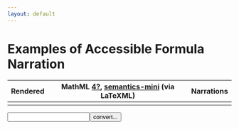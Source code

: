 ```yaml
---
layout: default
---
```


# Examples of Accessible Formula Narration


Rendered | MathML [4?](https://www.w3.org/community/mathml4/), [semantics-mini](https://mathml-refresh.github.io/mathml/docs/semantics-mini) (via LaTeXML) | Narrations
-------- | -------- | ------
         |          |


<form><input id='freetex' name='formula' type='text'><input type="submit" value="convert..."></form>
